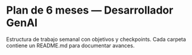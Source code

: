# Plan de 6 meses — Desarrollador GenAI

Estructura de trabajo semanal con objetivos y checkpoints.
Cada carpeta contiene un README.md para documentar avances.

